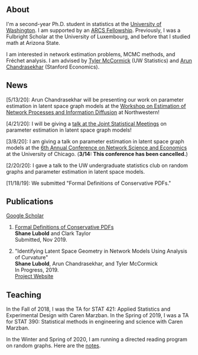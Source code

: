 ## About

I'm a second-year Ph.D. student in statistics at the [University of Washington](https://www.washington.edu/). I am supported by an [ARCS Fellowship](https://www.arcsfoundation.org). Previously, I was a Fulbright Scholar at the University of Luxembourg, and before that I studied math at Arizona State.

I am interested in network estimation problems, MCMC methods, and Fréchet analysis. I am advised by [Tyler McCormick](https://thmccormick.github.io/) (UW Statistics) and [Arun Chandrasekhar](https://web.stanford.edu/~arungc/)  (Stanford Economics).



## News
\[5/13/20\]: Arun Chandrasekhar will be presenting our work on parameter estimation in latent space graph models at the [Workshop on Estimation of Network Processes and Information Diffusion](https://www.ideal.northwestern.edu/events/estimation-of-network-processes-and-information-diffusion/) at Northwestern!

\[4/21/20\]: I will be giving a [talk at the Joint Statistical Meetings](https://ww2.amstat.org/meetings/jsm/2020/onlineprogram/AbstractDetails.cfm?abstractid=313471) on parameter estimation in latent space graph models!

\[3/8/20\]: I am giving a talk on parameter estimation in latent space graph models at the [6th Annual Conference on Network Science and Economics](https://bfi.uchicago.edu/event/sixth-annual-conference-on-network-science-and-economics/#section2) at the University of Chicago. (**3/14: This conference has been cancelled.**)

\[2/20/20\]: I gave a talk to the UW undergraduate statistics club on random graphs and parameter estimation in latent space models. 

\[11/18/19\]: We submitted "Formal Definitions of Conservative PDFs."


## Publications

[Google Scholar](https://scholar.google.com/citations?user=Ab-RAckAAAAJ&hl=en&oi=ao)

1) [Formal Definitions of Conservative PDFs](https://arxiv.org/pdf/1912.06780.pdf)  
**Shane Lubold** and Clark Taylor   
Submitted, Nov 2019. 

2) "Identifying Latent Space Geometry in Network Models Using Analysis of Curvature"  
**Shane Lubold**, Arun Chandrasekhar, and Tyler McCormick  
In Progress, 2019.   
[Project Website](slubold.github.io/latent_geometry)


## Teaching 
In the Fall of 2018, I was the TA for STAT 421: Applied Statistics and Experimental Design with Caren Marzban. In the Spring of 2019, I was a TA for STAT 390: Statistical methods in engineering and science with Caren Marzban. 

In the Winter and Spring of 2020, I am running a directed reading program on random graphs. Here are the [notes](Random_Graph_Project_Notes.pdf).
